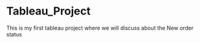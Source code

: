 # Tableau_Project
This is my first tableau project where we will discuss about the New order status
